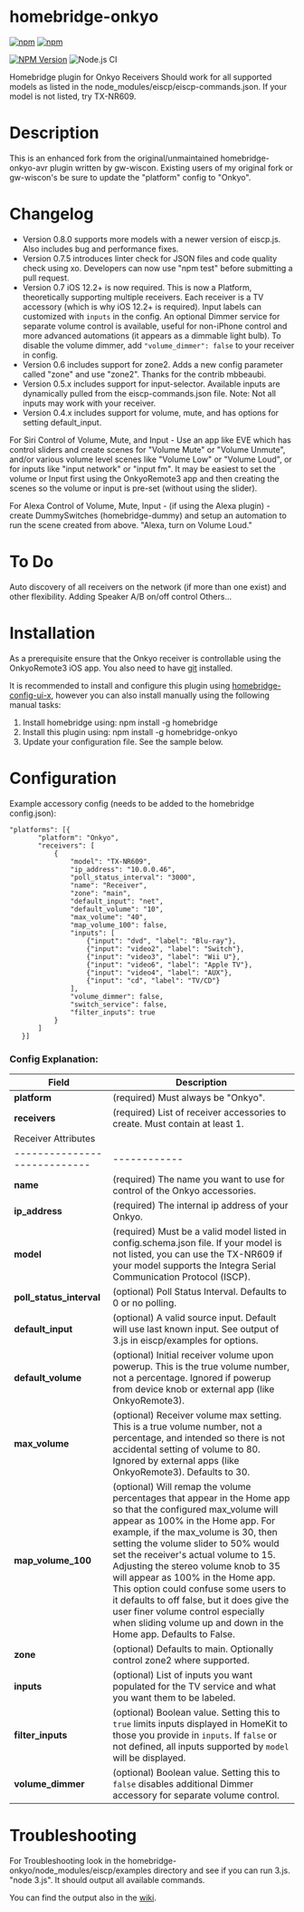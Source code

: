 # homebridge-onkyo
[![npm](https://img.shields.io/npm/dt/homebridge-onkyo.svg)](https://www.npmjs.com/package/homebridge-onkyo)
[![npm](https://img.shields.io/npm/l/homebridge-onkyo.svg)](https://www.npmjs.com/package/homebridge-onkyo)

[![NPM Version](https://img.shields.io/npm/v/homebridge-onkyo.svg)](https://www.npmjs.com/package/homebridge-onkyo)
![Node.js CI](https://github.com/ToddGreenfield/homebridge-onkyo/workflows/Node.js%20CI/badge.svg?branch=master)

Homebridge plugin for Onkyo Receivers
Should work for all supported models as listed in the node_modules/eiscp/eiscp-commands.json. If your model is not listed, try TX-NR609.

# Description

This is an enhanced fork from the original/unmaintained homebridge-onkyo-avr plugin written by gw-wiscon.
Existing users of my original fork or gw-wiscon's be sure to update the "platform" config to "Onkyo".

# Changelog

* Version 0.8.0 supports more models with a newer version of eiscp.js. Also includes bug and performance fixes.
* Version 0.7.5 introduces linter check for JSON files and code quality check using xo. Developers can now use "npm test" before submitting a pull request.
* Version 0.7 iOS 12.2+ is now required. This is now a Platform, theoretically supporting multiple receivers. Each receiver is a TV accessory (which is why iOS 12.2+ is required). Input labels can customized with `inputs` in the config. An optional Dimmer service for separate volume control is available, useful for non-iPhone control and more advanced automations (it appears as a dimmable light bulb). To disable the volume dimmer, add `"volume_dimmer": false` to your receiver in config.
* Version 0.6 includes support for zone2. Adds a new config parameter called "zone" and use "zone2". Thanks for the contrib mbbeaubi.
* Version 0.5.x includes support for input-selector. Available inputs are dynamically pulled from the eiscp-commands.json file. Note: Not all inputs may work with your receiver.
* Version 0.4.x includes support for volume, mute, and has options for setting default_input.

For Siri Control of Volume, Mute, and Input - Use an app like EVE which has control sliders and create scenes for "Volume Mute" or "Volume Unmute", and/or various volume level scenes like "Volume Low" or "Volume Loud", or for inputs like "input network" or "input fm". It may be easiest to set the volume or Input first using the OnkyoRemote3 app and then creating the scenes so the volume or input is pre-set (without using the slider).

For Alexa Control of Volume, Mute, Input - (if using the Alexa plugin) - create DummySwitches (homebridge-dummy) and setup an automation to run the scene created from above. "Alexa, turn on Volume Loud."

# To Do

Auto discovery of all receivers on the network (if more than one exist) and other flexibility.
Adding Speaker A/B on/off control
Others...

# Installation

As a prerequisite ensure that the Onkyo receiver is controllable using the OnkyoRemote3 iOS app.
You also need to have [git](https://github.com/git/git) installed.

It is recommended to install and configure this plugin using [homebridge-config-ui-x](https://github.com/oznu/homebridge-config-ui-x#readme), however you can also install manually using the following manual tasks:

1. Install homebridge using: npm install -g homebridge
2. Install this plugin using: npm install -g homebridge-onkyo
3. Update your configuration file. See the sample below.

# Configuration

Example accessory config (needs to be added to the homebridge config.json):
 ```
"platforms": [{
        "platform": "Onkyo",
        "receivers": [
            {
                "model": "TX-NR609",
                "ip_address": "10.0.0.46",
                "poll_status_interval": "3000",
                "name": "Receiver",
                "zone": "main",
                "default_input": "net",
                "default_volume": "10",
                "max_volume": "40",
                "map_volume_100": false,
                "inputs": [
                    {"input": "dvd", "label": "Blu-ray"},
                    {"input": "video2", "label": "Switch"},
                    {"input": "video3", "label": "Wii U"},
                    {"input": "video6", "label": "Apple TV"},
                    {"input": "video4", "label": "AUX"},
                    {"input": "cd", "label": "TV/CD"}
                ],
                "volume_dimmer": false,
                "switch_service": false,
                "filter_inputs": true
            }
        ]
    }]
 ```
### Config Explanation:

Field           			| Description
----------------------------|------------
**platform**   			| (required) Must always be "Onkyo".
**receivers**               | (required) List of receiver accessories to create. Must contain at least 1.
Receiver Attributes         |
----------------------------|------------
**name**					| (required) The name you want to use for control of the Onkyo accessories.
**ip_address**  			| (required) The internal ip address of your Onkyo.
**model**					| (required) Must be a valid model listed in config.schema.json file. If your model is not listed, you can use the TX-NR609 if your model supports the Integra Serial Communication Protocol (ISCP).
**poll_status_interval**  	| (optional) Poll Status Interval. Defaults to 0 or no polling.
**default_input**  			| (optional) A valid source input. Default will use last known input. See output of 3.js in eiscp/examples for options.
**default_volume**  		| (optional) Initial receiver volume upon powerup. This is the true volume number, not a percentage. Ignored if powerup from device knob or external app (like OnkyoRemote3).
**max_volume**  			| (optional) Receiver volume max setting. This is a true volume number, not a percentage, and intended so there is not accidental setting of volume to 80. Ignored by external apps (like OnkyoRemote3). Defaults to 30.
**map_volume_100**  		| (optional) Will remap the volume percentages that appear in the Home app so that the configured max_volume will appear as 100% in the Home app. For example, if the max_volume is 30, then setting the volume slider to 50% would set the receiver's actual volume to 15. Adjusting the stereo volume knob to 35 will appear as 100% in the Home app. This option could confuse some users to it defaults to off false, but it does give the user finer volume control especially when sliding volume up and down in the Home app. Defaults to False.
**zone**              		| (optional) Defaults to main. Optionally control zone2 where supported.
**inputs**					| (optional) List of inputs you want populated for the TV service and what you want them to be labeled.
**filter_inputs**                   | (optional) Boolean value. Setting this to `true` limits inputs displayed in HomeKit to those you provide in `inputs`. If `false` or not defined, all inputs supported by `model` will be displayed.
**volume_dimmer**					| (optional) Boolean value. Setting this to `false` disables additional Dimmer accessory for separate volume control.


# Troubleshooting

For Troubleshooting look in the homebridge-onkyo/node_modules/eiscp/examples directory and see if you can run 3.js. "node 3.js". It should output all available commands.

You can find the output also in the [wiki](https://github.com/ToddGreenfield/homebridge-onkyo/wiki/EISCP-output-of-3.js).

